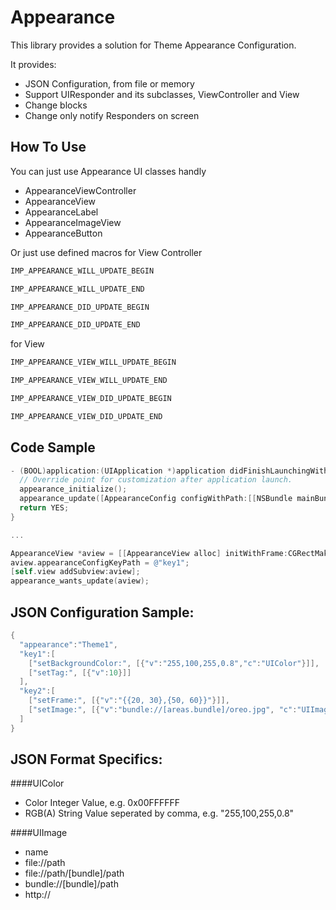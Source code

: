 Appearance
=========
This library provides a solution for Theme Appearance Configuration.

It provides:

- JSON Configuration, from file or memory
- Support UIResponder and its subclasses, ViewController and View
- Change blocks
- Change only notify Responders on screen

How To Use
----------
You can just use Appearance UI classes handly

- AppearanceViewController
- AppearanceView
- AppearanceLabel
- AppearanceImageView
- AppearanceButton

Or just use defined macros for View Controller

```objective-c
IMP_APPEARANCE_WILL_UPDATE_BEGIN

IMP_APPEARANCE_WILL_UPDATE_END

IMP_APPEARANCE_DID_UPDATE_BEGIN

IMP_APPEARANCE_DID_UPDATE_END
```

for View

```objective-c
IMP_APPEARANCE_VIEW_WILL_UPDATE_BEGIN

IMP_APPEARANCE_VIEW_WILL_UPDATE_END

IMP_APPEARANCE_VIEW_DID_UPDATE_BEGIN

IMP_APPEARANCE_VIEW_DID_UPDATE_END
```
Code Sample
-----------

```objective-c
- (BOOL)application:(UIApplication *)application didFinishLaunchingWithOptions:(NSDictionary *)launchOptions {
  // Override point for customization after application launch.
  appearance_initialize();  
  appearance_update([AppearanceConfig configWithPath:[[NSBundle mainBundle] pathForResource:@"them1.json" ofType:nil]]);
  return YES;
}

...

AppearanceView *aview = [[AppearanceView alloc] initWithFrame:CGRectMake(100, 100, 100, 100)];
aview.appearanceConfigKeyPath = @"key1";
[self.view addSubview:aview];
appearance_wants_update(aview);
```

JSON Configuration Sample:
--------------------------

```objective-c
{
  "appearance":"Theme1",
  "key1":[
    ["setBackgroundColor:", [{"v":"255,100,255,0.8","c":"UIColor"}]],
    ["setTag:", [{"v":10}]]
  ],
  "key2":[
    ["setFrame:", [{"v":"{{20, 30},{50, 60}}"}]],
    ["setImage:", [{"v":"bundle://[areas.bundle]/oreo.jpg", "c":"UIImage"}]]
  ]
}
```

JSON Format Specifics:
----------------------

####UIColor

- Color Integer Value, e.g. 0x00FFFFFF
- RGB(A) String Value seperated by comma, e.g. "255,100,255,0.8"

####UIImage

- name
- file://path
- file://path/[bundle]/path
- bundle://[bundle]/path
- http://






